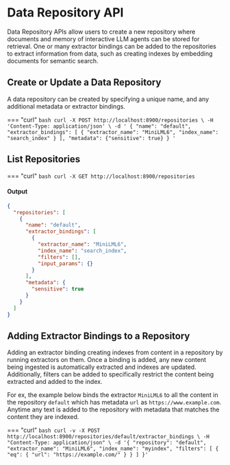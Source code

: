 # Data Repository API

Data Repository APIs allow users to create a new repository where documents and memory of interactive LLM agents can be stored for retrieval. One or many extractor bindings can be added to the repositories to extract information from data, such as creating indexes by embedding documents for semantic search. 


## Create or Update a Data Repository
A data repository can be created by specifying a unique name, and any additional metadata or extractor bindings.

=== "curl"
    ``` bash
    curl -X POST http://localhost:8900/repositories \
    -H 'Content-Type: application/json' \
    -d '
        {
          "name": "default",
          "extractor_bindings": [
            {
              "extractor_name": "MiniLML6",
              "index_name": "search_index"
            }
          ],
          "metadata": {"sensitive": true}
        }
    '
    ```

## List Repositories
=== "curl"
    ``` bash
    curl -X GET http://localhost:8900/repositories
    ```

#### Output
``` json
{
  "repositories": [
    {
      "name": "default",
      "extractor_bindings": [
        {
          "extractor_name": "MiniLML6",
          "index_name": "search_index",
          "filters": [],
          "input_params": {}
        }
      ],
      "metadata": {
        "sensitive": true
      }
    }
  ]
}
```

## Adding Extractor Bindings to a Repository
Adding an extractor binding creating indexes from content in a repository by running extractors on them. Once a binding is added, any new content being ingested is automatically extracted and indexes are updated. Additionally, filters can be added to specifically restrict the content being extracted and added to the index.

For ex, the example below binds the extractor `MiniLML6` to all the content in the repository `default` which has metadata `url` as `https://www.example.com`. Anytime any text is added to the repository with metadata that matches the content they are indexed.

=== "curl"
    ``` bash
    curl -v -X POST http://localhost:8900/repositories/default/extractor_bindings \
    -H "Content-Type: application/json" \
    -d '{
            "repository": "default",
            "extractor_name": "MiniLML6",
            "index_name": "myindex",
            "filters": [
                {
                    "eq": {
                        "url": "https://example.com/"
                    }
                }
            ]
        }'
    ```
